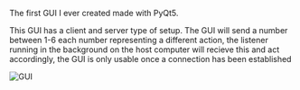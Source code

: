 The first GUI I ever created made with PyQt5.

This GUI has a client and server type of setup. The GUI will send a number between 1-6 each number representing
a different action, the listener running in the background on the host computer will recieve this and act accordingly, the GUI
is only usable once a connection has been established

![GUI](https://user-images.githubusercontent.com/59195087/83633128-c76a1980-a5e3-11ea-8637-5b1a362415e2.png)
